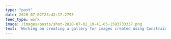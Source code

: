 ```yaml
---
type: "post"
date: 2020-07-02T23:42:17.279Z
feed_type: work
image: /images/posts/shot-2020-07-02_19-41-05-1593733337.png
text: 'Working on creating a gallery for images created using Constraint Systems. Hugo continues to be an enjoyable way to make a website.'
---
```

